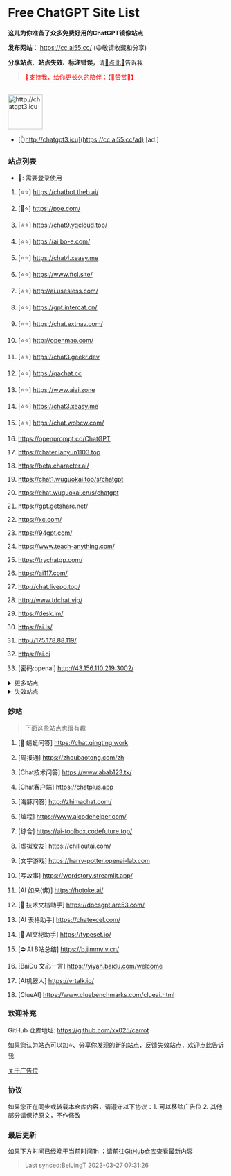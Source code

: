 # Free ChatGPT Site List

**这儿为你准备了众多免费好用的ChatGPT镜像站点**

**发布网站：** https://cc.ai55.cc/   (😃敬请收藏和分享)

**分享站点**、**站点失效**、**标注错误**，请[🌺点此🌺](https://github.com/xx025/carrot/issues)告诉我

> <a href="https://me.ai55.cc/pages/zs" target="_blank"><font color="red">🔗支持我，给你更长久的陪伴：【🧡赞赏🧡】</font></a>

<br/>
<a href="https://cc.ai55.cc/ad" target="_blank"><img src="https://st.ai55.cc/chatgpt3-icu.png" alt="http://chatgpt3.icu" style="height: 80px !important;width: auto !important;" ></a>

- [👆http://chatgpt3.icu](https://cc.ai55.cc/ad) [ad.]


### 站点列表

- 🔑: 需要登录使用

[//]: # (下面是正常的站点)


1. [⭐⭐] https://chatbot.theb.ai/

2. [🔑⭐] https://poe.com/

3. [⭐⭐] https://chat9.yqcloud.top/

4. [⭐⭐] https://ai.bo-e.com/

5. [⭐⭐] https://chat4.xeasy.me

6. [⭐⭐] https://www.ftcl.site/

7. [⭐⭐] http://ai.usesless.com/

8. [⭐⭐] https://gpt.intercat.cn/

9. [⭐⭐] https://chat.extnav.com/

10. [⭐⭐] http://openmao.com/

11. [⭐⭐] https://chat3.geekr.dev

12. [⭐⭐] https://qachat.cc

13. [⭐⭐] https://www.aiai.zone

14. [⭐⭐] https://chat3.xeasy.me

15. [⭐⭐] https://chat.wobcw.com/

16.  https://openprompt.co/ChatGPT

17.  https://chater.lanyun1103.top

18.  https://beta.character.ai/

19.  https://chat1.wuguokai.top/s/chatgpt

20.  https://chat.wuguokai.cn/s/chatgpt

21.  https://gpt.getshare.net/

22.  https://xc.com/

23.  https://94gpt.com/

24.  https://www.teach-anything.com/

25.  https://trychatgp.com/

26.  https://ai117.com/

27.  http://chat.livepo.top/

28.  http://www.tdchat.vip/ 

29.  https://desk.im/

30.  https://ai.ls/

31.  http://175.178.88.119/

32.  https://ai.ci

33. [密码:openai] http://43.156.110.219:3002/ 




<details>
  <summary>更多站点</summary>

- 🔑:需要进行**登录**或需要**密码**
    <br/>
- ⛔:有限地使用**次数**或**字数**，需提供key或进行充值进行服务升级
     <br/>

[//]: # ( &#40;下面是更多的站点&#41;)



1. [🔑] https://builtbyjesse.com/lab
    <br/>

2. [🔑] https://chat.service235.tk/
    <br/>

3. [🔑] https://codenews.cc/chatgpt
    <br/>

4. [🔑] https://www.ohmygpt.com/
    <br/>

5. [🔑] https://www.typingmind.com/
    <br/>

6. [🔑] https://www.bz1y.cn/
    <br/>

7. [🔑] https://chat.alpaca-bi.com/
    <br/>

8. [🔑] https://chat.paoying.net/
    <br/>

9. [🔑] https://chat.eaten.fun/
    <br/>

10. [🔑] https://chat.wxredcover.cn/
    <br/>

11. [⛔] http://newb.site/chatgpt
    <br/>

12. [⛔] https://chat.forchange.cn/
    <br/>

13. [⛔] http://gitopenchina.gitee.io/gpt
    <br/>

14. [⛔] http://gitopenchina.gitee.io/freechatgpt
    <br/>

15. [⛔] https://freechatgpt.chat/
    <br/>

16. [⛔] https://chat.51buygpt.com/
    <br/>

17. [⛔] https://tryai.top/freechat
    <br/>

18. [⛔] https://chatmindai.com/
    <br/>

19. [⛔] https://ai.okmiku.com/chat/
    <br/>

20. [⛔] https://chatforai.com/
    <br/>

21. [⛔] https://chatcat.pages.dev/
    <br/>

22. [⛔] https://ai.yiios.com/
    <br/>

23. [⛔] https://www.chat2ai.cn/
    <br/>

24. [⛔] https://chat.zecoba.cn/
    <br/>

25. [⛔] https://aigcfun.com/
    <br/>



</details>

[//]: # (下面是失效的站点)

<details>
  <summary>失效站点</summary>


1.  https://openai.onenov.cn/
    <br/>

2.  https://chat.yougan.cc/
    <br/>

3.  http://chatai.fyi/
    <br/>

4.  http://chat.apigpt.cn/
    <br/>

5.  https://vip.jjzn.top/
    <br/>

6.  https://chatmate.network/
    <br/>

7.  https://freegpt.one/
    <br/>

8.  https://freechatgpt.lol/
    <br/>

9.  https://fastgpt.app/
    <br/>

10.  https://chat.jingran.vip/
    <br/>

11.  http://itecheasy.com.cn/
    <br/>

12.  https://chatgpt.ddiu.io/
    <br/>

13.  https://chat.aigc-model.com/
    <br/>

14.  https://chatgpt.poshist.cn/
    <br/>

15.  https://www.chatsverse.xyz/
    <br/>

16.  https://ai.v2less.com/
    <br/>

17.  https://chatgpt.h7ml.cn/
    <br/>

18.  https://chat.tgbot.co/
    <br/>

19.  https://chat.ninvfeng.xyz/
    <br/>

20.  https://talk.xiu.ee/
    <br/>

21.  https://chat.sheepig.top/
    <br/>

22.  https://chatgpt.ddiu.me/
    <br/>

23.  https://chatgpt.lcc8.com/
    <br/>

24.  https://chat.uue.me/
    <br/>

25.  http://gpt.mxnf.store/
    <br/>

26.  https://chat.moyunav.com/
    <br/>

27.  https://www.askopenai.cn/
    <br/>

28.  https://gpt.h7ml.cn/
    <br/>

29.  https://askgptai.com/
    <br/>

30.  https://www.aitoolgpt.com/
    <br/>

31.  https://chatapi.qload.cn/
    <br/>

32.  https://chat-gpt.nikong.cn/
    <br/>

33.  https://chatgpt-flutter.h7ml.cn/
    <br/>

34.  https://www.cveoy.com/
    <br/>

35.  https://chat.h7ml.cn/
    <br/>

36.  https://freegpt.cc
    <br/>


</details>

### 妙站

> 下面这些站点也很有趣


1. [🔑 蜻蜓问答] https://chat.qingting.work

2. [周报通] https://zhoubaotong.com/zh

3. [Chat技术问答] https://www.abab123.tk/

4. [Chat客户端] https://chatplus.app

5. [海豚问答] http://zhimachat.com/

6. [编程] https://www.aicodehelper.com/

7. [综合] https://ai-toolbox.codefuture.top/

8. [虚拟女友] https://chilloutai.com/

9. [文字游戏] https://harry-potter.openai-lab.com

10. [写故事] https://wordstory.streamlit.app/

11. [AI 如来(佛)] https://hotoke.ai/

12. [🔑 技术文档助手] https://docsgpt.arc53.com/

13. [AI 表格助手] https://chatexcel.com/

14. [🔑 AI文秘助手] https://typeset.io/

15. [⛔ AI B站总结] https://b.jimmylv.cn/

16. [BaiDu 文心一言] https://yiyan.baidu.com/welcome

17. [AI机器人] https://vrtalk.io/

18. [ClueAI] https://www.cluebenchmarks.com/clueai.html



### 欢迎补充

GitHub 仓库地址: https://github.com/xx025/carrot

如果您认为站点可以加⭐、分享你发现的新的站点，反馈失效站点，欢迎[点此](https://github.com/xx025/carrot/issues)告诉我


[关于广告位](https://github.com/xx025/carrot/wiki)

### 协议

如果您正在同步或转载本仓库内容，请遵守以下协议：1. 可以移除广告位 2. 其他部分请保持原文，不作修改

### 最后更新

如果下方时间已经晚于当前时间1h ；请前往[GitHub仓库](https://github.com/xx025/carrot)查看最新内容

>Last synced:BeiJingT 2023-03-27 07:31:26
